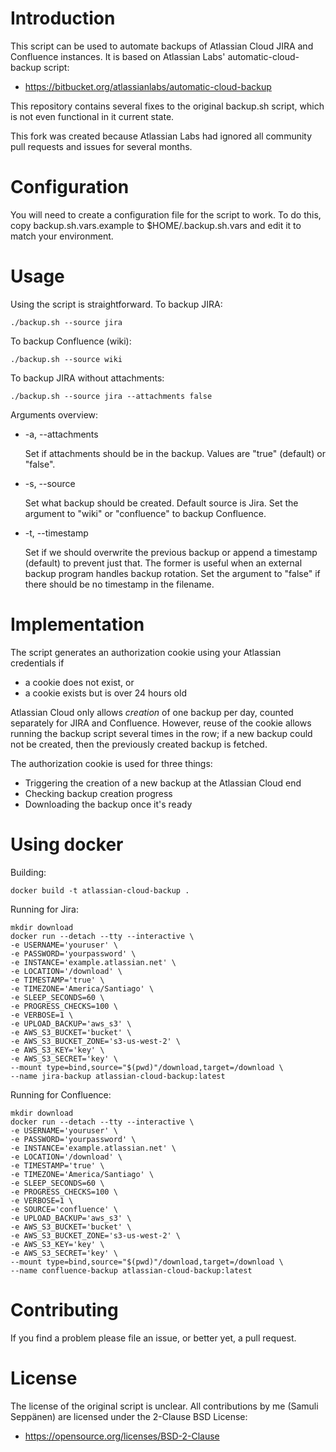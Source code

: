 # Introduction

This script can be used to automate backups of Atlassian Cloud JIRA and
Confluence instances. It is based on Atlassian Labs' automatic-cloud-backup
script:

* https://bitbucket.org/atlassianlabs/automatic-cloud-backup

This repository contains several fixes to the original backup.sh script, which
is not even functional in it current state.

This fork was created because Atlassian Labs had ignored all community pull
requests and issues for several months.

# Configuration

You will need to create a configuration file for the script to work. To do this,
copy backup.sh.vars.example to $HOME/.backup.sh.vars and edit it to match your
environment.

# Usage

Using the script is straightforward. To backup JIRA:

    ./backup.sh --source jira

To backup Confluence (wiki):

    ./backup.sh --source wiki

To backup JIRA without attachments:

    ./backup.sh --source jira --attachments false

Arguments overview:

* -a, --attachments

     Set if attachments should be in the backup. Values are "true" (default) or "false".

* -s, --source

    Set what backup should be created. Default source is Jira. Set the argument to "wiki" or "confluence" to backup Confluence.

* -t, --timestamp

    Set if we should overwrite the previous backup or append a timestamp (default) to prevent just that.
    The former is useful when an external backup program handles backup rotation.
    Set the argument to "false" if there should be no timestamp in the filename.

# Implementation

The script generates an authorization cookie using your Atlassian credentials if

* a cookie does not exist, or
* a cookie exists but is over 24 hours old

Atlassian Cloud only allows _creation_ of one backup per day, counted separately
for JIRA and Confluence. However, reuse of the cookie allows running the backup
script several times in the row; if a new backup could not be created, then the
previously created backup is fetched.

The authorization cookie is used for three things:

* Triggering the creation of a new backup at the Atlassian Cloud end
* Checking backup creation progress
* Downloading the backup once it's ready

# Using docker

Building:
```
docker build -t atlassian-cloud-backup .
```

Running for Jira:
```
mkdir download
docker run --detach --tty --interactive \
-e USERNAME='youruser' \
-e PASSWORD='yourpassword' \
-e INSTANCE='example.atlassian.net' \
-e LOCATION='/download' \
-e TIMESTAMP='true' \
-e TIMEZONE='America/Santiago' \
-e SLEEP_SECONDS=60 \
-e PROGRESS_CHECKS=100 \
-e VERBOSE=1 \
-e UPLOAD_BACKUP='aws_s3' \
-e AWS_S3_BUCKET='bucket' \
-e AWS_S3_BUCKET_ZONE='s3-us-west-2' \
-e AWS_S3_KEY='key' \
-e AWS_S3_SECRET='key' \
--mount type=bind,source="$(pwd)"/download,target=/download \
--name jira-backup atlassian-cloud-backup:latest
```

Running for Confluence:
```
mkdir download
docker run --detach --tty --interactive \
-e USERNAME='youruser' \
-e PASSWORD='yourpassword' \
-e INSTANCE='example.atlassian.net' \
-e LOCATION='/download' \
-e TIMESTAMP='true' \
-e TIMEZONE='America/Santiago' \
-e SLEEP_SECONDS=60 \
-e PROGRESS_CHECKS=100 \
-e VERBOSE=1 \
-e SOURCE='confluence' \
-e UPLOAD_BACKUP='aws_s3' \
-e AWS_S3_BUCKET='bucket' \
-e AWS_S3_BUCKET_ZONE='s3-us-west-2' \
-e AWS_S3_KEY='key' \
-e AWS_S3_SECRET='key' \
--mount type=bind,source="$(pwd)"/download,target=/download \
--name confluence-backup atlassian-cloud-backup:latest
```



# Contributing

If you find a problem please file an issue, or better yet, a pull request.

# License

The license of the original script is unclear. All contributions by me (Samuli
Seppänen) are licensed under the 2-Clause BSD License:

* https://opensource.org/licenses/BSD-2-Clause
